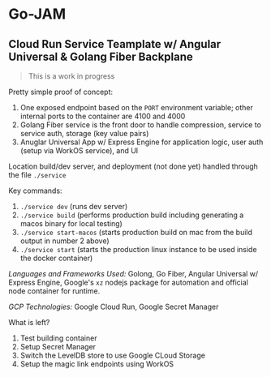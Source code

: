 # Go-JAM 
## Cloud Run Service Teamplate w/ Angular Universal & Golang Fiber Backplane

> This is a work in progress

Pretty simple proof of concept:
1. One exposed endpoint based on the `PORT` environment variable; other internal ports to the container are 4100 and 4000
2. Golang Fiber service is the front door to handle compression, service to service auth, storage (key value pairs)
3. Anuglar Universal App w/ Express Engine for application logic, user auth (setup via WorkOS service), and UI

Location build/dev server, and deployment (not done yet) handled through the file `./service`

Key commands:
1. `./service dev` (runs dev server)
2. `./service build` (performs production build including generating a macos binary for local testing)
3. `./service start-macos` (starts production build on mac from the build output in number 2 above)
4. `./service start` (starts the production linux instance to be used inside the docker container)

*Languages and Frameworks Used:* Golong, Go Fiber, Angular Universal w/ Express Engine, Google's `xz` nodejs package for automation and official node container for runtime.

*GCP Technologies:* Google Cloud Run, Google Secret Manager

What is left?
1. Test building container
2. Setup Secret Manager
3. Switch the LevelDB store to use Google CLoud Storage
4. Setup the magic link endpoints using WorkOS
